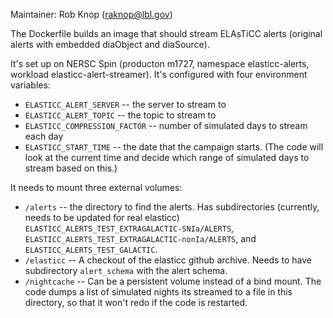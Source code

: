 Maintainer: Rob Knop (raknop@lbl.gov)

The Dockerfile builds an image that should stream ELAsTiCC alerts
(original alerts with embedded diaObject and diaSource).

It's set up on NERSC Spin (producton m1727, namespace elasticc-alerts,
workload elasticc-alert-streamer).  It's configured with four
environment variables:

* `ELASTICC_ALERT_SERVER` -- the server to stream to
* `ELASTICC_ALERT_TOPIC` -- the topic to stream to
* `ELASTICC_COMPRESSION_FACTOR` -- number of simulated days to stream each day
* `ELASTICC_START_TIME` -- the date that the campaign starts.  (The code
     will look at the current time and decide which range of simulated days
     to stream based on this.)

It needs to mount three external volumes:

* `/alerts` -- the directory to find the alerts.  Has subdirectories
  (currently, needs to be updated for real elasticc)
  `ELASTICC_ALERTS_TEST_EXTRAGALACTIC-SNIa/ALERTS`,
  `ELASTICC_ALERTS_TEST_EXTRAGALACTIC-nonIa/ALERTS`, and
  `ELASTICC_ALERTS_TEST_GALACTIC`.
* `/elasticc` -- A checkout of the elasticc github archive.  Needs to
  have subdirectory `alert_schema` with the alert schema.
* `/nightcache` -- Can be a persistent volume instead of a bind mount.
  The code dumps a list of simulated nights its streamed to a file in
  this directory, so that it won't redo if the code is restarted.


